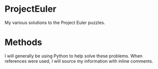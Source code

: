 ProjectEuler
============

My various solutions to the Project Euler puzzles. 

# Methods

I will generally be using Python to help solve these problems. When references were used, I will source my information with inline comments.
